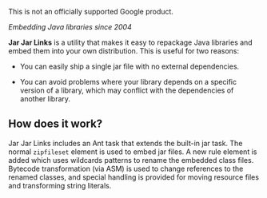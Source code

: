 This is not an officially supported Google product.

*Embedding Java libraries since 2004*

**Jar Jar Links** is a utility that makes it easy to repackage Java libraries
and embed them into your own distribution. This is useful for two reasons:

*   You can easily ship a single jar file with no external dependencies.

*   You can avoid problems where your library depends on a specific version of a
    library, which may conflict with the dependencies of another library.

## How does it work?

Jar Jar Links includes an Ant task that extends the built-in jar task. The
normal `zipfileset` element is used to embed jar files. A new rule element is
added which uses wildcards patterns to rename the embedded class files. Bytecode
transformation (via ASM) is used to change references to the renamed classes,
and special handling is provided for moving resource files and transforming
string literals.
